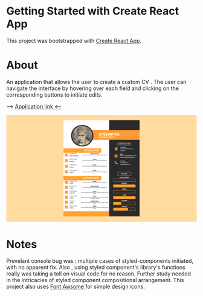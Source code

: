 # Getting Started with Create React App

This project was bootstrapped with [Create React App](https://github.com/facebook/create-react-app).

# About

An application that allows the user to create a custom CV . The user can navigate the interface by hovering over each field and clicking on the corresponding buttons to initiate edits.

--> <a href="https://kiwasthal.github.io/cv-project/"> Application link <--<a/>

<img src='./assets/readMeimg.png' alt='Page Placeholder' />

# Notes

Prevelant console bug was : multiple cases of styled-components initiated, with no apparent fix. Also , using styled component's library's functions really was taking a toll on visual code for no reason. Further study needed in the intricacies of styled component compositional arrangement. This project also uses <a href="https://fontawesome.com/"> Font Awsome </a> for simple design icons.
